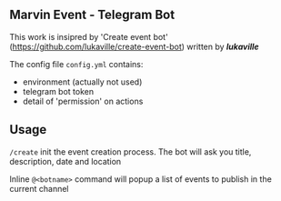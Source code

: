 Marvin Event - Telegram Bot
---
This work is insipred by 'Create event bot' (https://github.com/lukaville/create-event-bot) written by ***lukaville***

The config file `config.yml` contains:
 * environment (actually not used)
 * telegram bot token
 * detail of 'permission' on actions
 
 
 Usage
 ---
 `/create` init the event creation process. The bot will ask you title, description, date and location
 
 Inline `@<botname>` command will popup a list of events to publish in the current channel